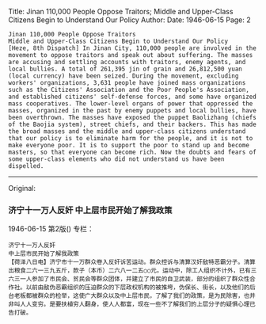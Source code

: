 Title: Jinan 110,000 People Oppose Traitors; Middle and Upper-Class Citizens Begin to Understand Our Policy
Author:
Date: 1946-06-15
Page: 2

    Jinan 110,000 People Oppose Traitors
    Middle and Upper-Class Citizens Begin to Understand Our Policy
    [Heze, 8th Dispatch] In Jinan City, 110,000 people are involved in the movement to oppose traitors and speak out about suffering. The masses are accusing and settling accounts with traitors, enemy agents, and local bullies. A total of 261,395 jin of grain and 26,812,500 yuan (local currency) have been seized. During the movement, excluding workers' organizations, 3,631 people have joined mass organizations such as the Citizens' Association and the Poor People's Association, and established citizens' self-defense forces, and some have organized mass cooperatives. The lower-level organs of power that oppressed the masses, organized in the past by enemy puppets and local bullies, have been overthrown. The masses have exposed the puppet Baolizhang (chiefs of the Baojia system), street chiefs, and their backers. This has made the broad masses and the middle and upper-class citizens understand that our policy is to eliminate harm for the people, and it is not to make everyone poor. It is to support the poor to stand up and become masters, so that everyone can become rich. Now the doubts and fears of some upper-class elements who did not understand us have been dispelled.



<hr /> 

Original: 


### 济宁十一万人反奸  中上层市民开始了解我政策

1946-06-15
第2版()
专栏：

    济宁十一万人反奸
    中上层市民开始了解我政策
    【荷泽八日电】济宁市十一万群众卷入反奸诉苦运动。群众控诉与清算汉奸敌特恶霸分子。清算出粮食二六一三九五斤，款子（本币）二六八一二五○○元。运动中，除工人组织不计外，已有三六三一人参加了市民会、贫民会等群众团体，并建立了市民的自卫武装，部分的组织了群众性合作社。以前由敌伪恶霸组织的压迫群众的下层政权机构的被推垮，伪保长、街长，以及他们的后台老板都被群众的检举，这使广大群众以及中上层市民，了解了我们的政策，是为民除害，也并非叫人人变穷。是要扶植穷人翻身，使人人都富，现在一些不了解我们的上层分子的疑惧心理已告打破。
